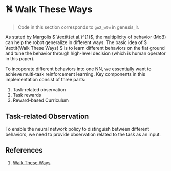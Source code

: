 # ⛕ Walk These Ways

> Code in this section corresponds to `go2_wtw` in genesis_lr.

As stated by Margolis $ \textit{et al.}^{1}$, the multiplicity of behavior (MoB) can help the robot generalize in different ways. The basic idea of $ \textit{Walk These Ways} $ is to learn different behaviors on the flat ground and tune the behavior through high-level decision (which is human operator in this paper).

To incoporate different behaviors into one NN, we essentially want to achieve multi-task reinforcement learning. Key components in this implementation consist of three parts: 
1. Task-related observation
2. Task rewards
3. Reward-based Curriculum

## Task-related Observation

To enable the neural network policy to distinguish between different behaviors, we need to provide observation related to the task as an input. 

## References

1. [Walk These Ways](https://gmargo11.github.io/walk-these-ways/)